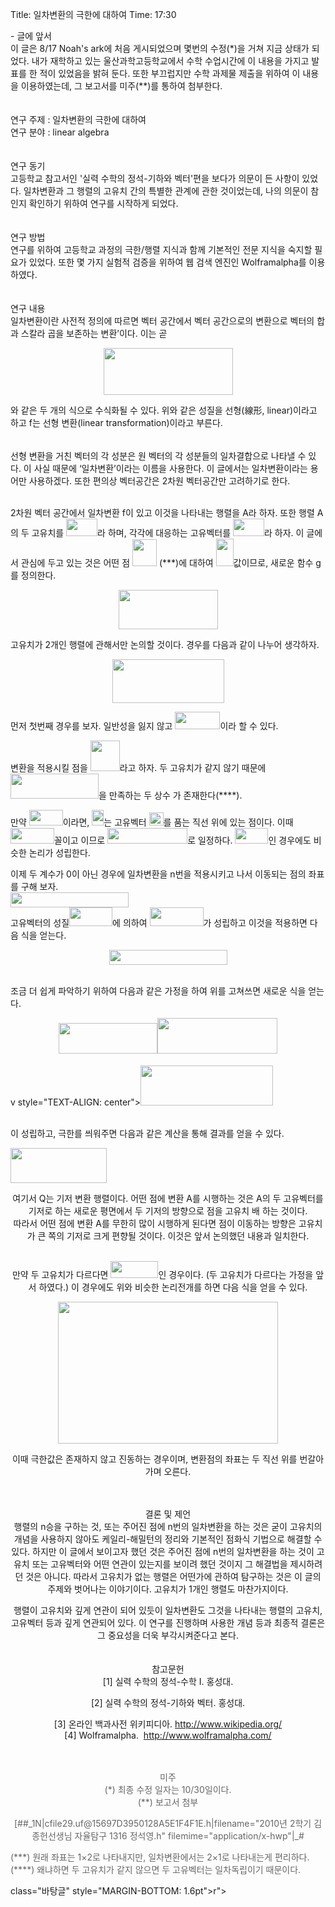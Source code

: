 Title: 일차변환의 극한에 대하여
Time: 17:30

<p class="바탕글" style="MARGIN-BOTTOM: 1.6pt">- 글에 앞서<br />이 글은 8/17 Noah's ark에 처음 게시되었으며 몇번의 수정(*)을 거쳐 지금 상태가 되었다. 내가 재학하고 있는 울산과학고등학교에서 수학 수업시간에 이 내용을 가지고 발표를 한 적이 있었음을 밝혀 둔다. 또한 부끄럽지만 수학 과제물 제출을 위하여 이 내용을 이용하였는데, 그 보고서를 미주(**)를 통하여 첨부한다.<br /><br /><br />연구 주제 : 일차변환의 극한에 대하여<br />연구 분야 : linear algebra<br /><br /><br />연구 동기<br />고등학교 참고서인 '실력 수학의 정석-기하와 벡터'편을 보다가 의문이 든 사항이 있었다. 일차변환과 그 행렬의 고유치 간의 특별한 관계에 관한 것이었는데, 나의 의문이 참인지 확인하기 위하여 연구를 시작하게 되었다.<br /><br /><br />연구 방법<br />연구를 위하여 고등학교 과정의 극한/행렬 지식과 함께 기본적인 전문 지식을 숙지할 필요가 있었다. 또한 몇 가지 실험적 검증을 위하여 웹 검색 엔진인 Wolframalpha를 이용하였다.<br /><br /><br />연구 내용<br />일차변환이란 사전적 정의에 따르면 벡터 공간에서 벡터 공간으로의 변환으로 벡터의 합과 스칼라 곱을 보존하는 변환’이다. 이는 곧</p>
<p class="바탕글" style="MARGIN-BOTTOM: 1.6pt; TEXT-ALIGN: center"><img src="/1249903501.jpg" width="207" height="75" /></p>
<p class="바탕글" style="MARGIN-BOTTOM: 1.6pt; TEXT-ALIGN: left">와 같은 두 개의 식으로 수식화될 수 있다. 위와 같은 성질을 선형(線形, linear)이라고 하고 f는 선형 변환(linear transformation)이라고 부른다.</p><br />
<p class="바탕글" style="MARGIN-BOTTOM: 1.6pt">
</p><p class="바탕글" style="MARGIN-BOTTOM: 1.6pt">선형 변환을 거친 벡터의 각 성분은 원 벡터의 각 성분들의 일차결합으로 나타낼 수 있다. 이 사실 때문에 ‘일차변환’이라는 이름을 사용한다. 이 글에서는 일차변환이라는 용어만 사용하겠다. 또한 편의상 벡터공간은 2차원 벡터공간만 고려하기로 한다.<br /></p>
<p class="바탕글" style="MARGIN-BOTTOM: 1.6pt">
</p><p class="바탕글" style="MARGIN-BOTTOM: 1.6pt"><br />2차원 벡터 공간에서 일차변환 f이 있고 이것을 나타내는 행렬을 A라 하자. 또한 행렬 A의 두 고유치를 <img src="[##_ATTACH_PATH_#/1170114632.jpg" width="50" height="28" />라 하며, 각각에 대응하는 고유벡터를 <img src="[##_ATTACH_PATH_#/1290100463.jpg" width="50" height="28" />라 하자. 이 글에서 관심에 두고 있는 것은 어떤 점 <img src="[##_ATTACH_PATH_#/1325029899.jpg" width="39" height="43" />&nbsp;(***)에 대하여 <img src="[##_ATTACH_PATH_#/1283527192.jpg" width="28" height="44" />값이므로, 새로운 함수 g를 정의한다.</p>
<p class="바탕글" style="MARGIN-BOTTOM: 1.6pt; TEXT-ALIGN: center"><img src="[##_ATTACH_PATH_#/1333558332.jpg" width="159" height="63" /></p>
<p class="바탕글" style="MARGIN-BOTTOM: 1.6pt; TEXT-ALIGN: center"><v:shapetype id="_x0000_t75" stroked="f" filled="f" path="m@4@5l@4@11@9@11@9@5xe" o:preferrelative="t" o:spt="75" coordsize="21600,21600"><v:stroke joinstyle="miter"></v:stroke><v:formulas><v:f eqn="if lineDrawn pixelLineWidth 0"></v:f><v:f eqn="sum @0 1 0"></v:f><v:f eqn="sum 0 0 @1"></v:f><v:f eqn="prod @2 1 2"></v:f><v:f eqn="prod @3 21600 pixelWidth"></v:f><v:f eqn="prod @3 21600 pixelHeight"></v:f><v:f eqn="sum @0 0 1"></v:f><v:f eqn="prod @6 1 2"></v:f><v:f eqn="prod @7 21600 pixelWidth"></v:f><v:f eqn="sum @8 21600 0"></v:f><v:f eqn="prod @7 21600 pixelHeight"></v:f><v:f eqn="sum @10 21600 0"></v:f></v:formulas><v:path o:connecttype="rect" gradientshapeok="t" o:extrusionok="f"></v:path><o:lock aspectratio="t" v:ext="edit"></o:lock></v:shapetype><v:shape id="_x80596880" style="WIDTH: 55.4pt; HEIGHT: 19.5pt; v-text-anchor: top" type="#_x0000_t75"><v:imagedata src="file:///C:\DOCUME~1\ADMINI~1\LOCALS~1\Temp\DRW00000be45de7.gif" o:title="DRW00000be45de7"></v:imagedata><w:wrap type="topAndBottom"></w:wrap></v:shape></p>
<p class="바탕글" style="MARGIN-BOTTOM: 1.6pt">고유치가 2개인 행렬에 관해서만 논의할 것이다. 경우를 다음과 같이 나누어 생각하자.</p><v:shapetype id="_x0000_t75" stroked="f" filled="f" path="m@4@5l@4@11@9@11@9@5xe" o:preferrelative="t" o:spt="75" coordsize="21600,21600"><v:stroke joinstyle="miter"></v:stroke><v:formulas><v:f eqn="if lineDrawn pixelLineWidth 0"></v:f><v:f eqn="sum @0 1 0"></v:f><v:f eqn="sum 0 0 @1"></v:f><v:f eqn="prod @2 1 2"></v:f><v:f eqn="prod @3 21600 pixelWidth"></v:f><v:f eqn="prod @3 21600 pixelHeight"></v:f><v:f eqn="sum @0 0 1"></v:f><v:f eqn="prod @6 1 2"></v:f><v:f eqn="prod @7 21600 pixelWidth"></v:f><v:f eqn="sum @8 21600 0"></v:f><v:f eqn="prod @7 21600 pixelHeight"></v:f><v:f eqn="sum @10 21600 0"></v:f></v:formulas><v:path o:connecttype="rect" gradientshapeok="t" o:extrusionok="f"></v:path><o:lock aspectratio="t" v:ext="edit"></o:lock></v:shapetype><v:shape id="_x80035432" style="WIDTH: 40.4pt; HEIGHT: 11.77pt; v-text-anchor: top" type="#_x0000_t75"><v:imagedata src="file:///C:\DOCUME~1\ADMINI~1\LOCALS~1\Temp\DRW00000be45e21.gif" o:title="DRW00000be45e21"></v:imagedata><w:wrap type="topAndBottom"></w:wrap></v:shape><v:shapetype id="_x0000_t75" stroked="f" filled="f" path="m@4@5l@4@11@9@11@9@5xe" o:preferrelative="t" o:spt="75" coordsize="21600,21600"><v:stroke joinstyle="miter"></v:stroke><v:formulas><v:f eqn="if lineDrawn pixelLineWidth 0"></v:f><v:f eqn="sum @0 1 0"></v:f><v:f eqn="sum 0 0 @1"></v:f><v:f eqn="prod @2 1 2"></v:f><v:f eqn="prod @3 21600 pixelWidth"></v:f><v:f eqn="prod @3 21600 pixelHeight"></v:f><v:f eqn="sum @0 0 1"></v:f><v:f eqn="prod @6 1 2"></v:f><v:f eqn="prod @7 21600 pixelWidth"></v:f><v:f eqn="sum @8 21600 0"></v:f><v:f eqn="prod @7 21600 pixelHeight"></v:f><v:f eqn="sum @10 21600 0"></v:f></v:formulas><v:path o:connecttype="rect" gradientshapeok="t" o:extrusionok="f"></v:path><o:lock aspectratio="t" v:ext="edit"></o:lock></v:shapetype><v:shape id="_x80764464" style="WIDTH: 39.6pt; HEIGHT: 11.77pt; v-text-anchor: top" type="#_x0000_t75"><v:imagedata src="file:///C:\DOCUME~1\ADMINI~1\LOCALS~1\Temp\DRW00000be45e23.gif" o:title="DRW00000be45e23"></v:imagedata><w:wrap type="topAndBottom"></w:wrap></v:shape>
<p class="바탕글" style="MARGIN-BOTTOM: 1.6pt" align="center"><img src="[##_ATTACH_PATH_#/1303356253.jpg" width="179" height="70" /></p>
<div style="TEXT-ALIGN: left">
<p class="바탕글" style="MARGIN-BOTTOM: 1.6pt; TEXT-ALIGN: left" align="center">먼저 첫번째 경우를 보자. 일반성을 잃지 않고 <img src="[##_ATTACH_PATH_#/1372398602.jpg" width="72" height="28" />이라 할 수 있다.</p>
<p class="바탕글" style="MARGIN-BOTTOM: 1.6pt"><v:shapetype id="_x0000_t75" stroked="f" filled="f" path="m@4@5l@4@11@9@11@9@5xe" o:preferrelative="t" o:spt="75" coordsize="21600,21600"><v:stroke joinstyle="miter"></v:stroke><v:formulas><v:f eqn="if lineDrawn pixelLineWidth 0"></v:f><v:f eqn="sum @0 1 0"></v:f><v:f eqn="sum 0 0 @1"></v:f><v:f eqn="prod @2 1 2"></v:f><v:f eqn="prod @3 21600 pixelWidth"></v:f><v:f eqn="prod @3 21600 pixelHeight"></v:f><v:f eqn="sum @0 0 1"></v:f><v:f eqn="prod @6 1 2"></v:f><v:f eqn="prod @7 21600 pixelWidth"></v:f><v:f eqn="sum @8 21600 0"></v:f><v:f eqn="prod @7 21600 pixelHeight"></v:f><v:f eqn="sum @10 21600 0"></v:f></v:formulas><v:path o:connecttype="rect" gradientshapeok="t" o:extrusionok="f"></v:path><o:lock aspectratio="t" v:ext="edit"></o:lock></v:shapetype><v:shape id="_x80773800" style="WIDTH: 26pt; HEIGHT: 25.04pt; v-text-anchor: top" type="#_x0000_t75"><v:imagedata src="file:///C:\DOCUME~1\ADMINI~1\LOCALS~1\Temp\DRW00000be45e25.gif" o:title="DRW00000be45e25"></v:imagedata><w:wrap type="topAndBottom"></w:wrap></v:shape>변환을 적용시킬 점을 <img src="[##_ATTACH_PATH_#/1118701702.jpg" width="47" height="49" />라고 하자. 두 고유치가 같지 않기 때문에<img src="[##_ATTACH_PATH_#/1287863756.jpg" width="141" height="40" />을 만족하는 두 상수 가 존재한다(****).</p></div>
<p class="바탕글" style="MARGIN-BOTTOM: 1.6pt"><v:shapetype id="_x0000_t75" stroked="f" filled="f" path="m@4@5l@4@11@9@11@9@5xe" o:preferrelative="t" o:spt="75" coordsize="21600,21600"><v:stroke joinstyle="miter"></v:stroke><v:formulas><v:f eqn="if lineDrawn pixelLineWidth 0"></v:f><v:f eqn="sum @0 1 0"></v:f><v:f eqn="sum 0 0 @1"></v:f><v:f eqn="prod @2 1 2"></v:f><v:f eqn="prod @3 21600 pixelWidth"></v:f><v:f eqn="prod @3 21600 pixelHeight"></v:f><v:f eqn="sum @0 0 1"></v:f><v:f eqn="prod @6 1 2"></v:f><v:f eqn="prod @7 21600 pixelWidth"></v:f><v:f eqn="sum @8 21600 0"></v:f><v:f eqn="prod @7 21600 pixelHeight"></v:f><v:f eqn="sum @10 21600 0"></v:f></v:formulas><v:path o:connecttype="rect" gradientshapeok="t" o:extrusionok="f"></v:path><o:lock aspectratio="t" v:ext="edit"></o:lock></v:shapetype><v:shape id="_x80739176" style="WIDTH: 27.6pt; HEIGHT: 11.77pt; v-text-anchor: top" type="#_x0000_t75"><v:imagedata src="file:///C:\DOCUME~1\ADMINI~1\LOCALS~1\Temp\DRW00000be45e2b.gif" o:title="DRW00000be45e2b"></v:imagedata><w:wrap type="topAndBottom"></w:wrap></v:shape><v:shapetype id="_x0000_t75" stroked="f" filled="f" path="m@4@5l@4@11@9@11@9@5xe" o:preferrelative="t" o:spt="75" coordsize="21600,21600"><v:stroke joinstyle="miter"></v:stroke><v:formulas><v:f eqn="if lineDrawn pixelLineWidth 0"></v:f><v:f eqn="sum @0 1 0"></v:f><v:f eqn="sum 0 0 @1"></v:f><v:f eqn="prod @2 1 2"></v:f><v:f eqn="prod @3 21600 pixelWidth"></v:f><v:f eqn="prod @3 21600 pixelHeight"></v:f><v:f eqn="sum @0 0 1"></v:f><v:f eqn="prod @6 1 2"></v:f><v:f eqn="prod @7 21600 pixelWidth"></v:f><v:f eqn="sum @8 21600 0"></v:f><v:f eqn="prod @7 21600 pixelHeight"></v:f><v:f eqn="sum @10 21600 0"></v:f></v:formulas><v:path o:connecttype="rect" gradientshapeok="t" o:extrusionok="f"></v:path><o:lock aspectratio="t" v:ext="edit"></o:lock></v:shapetype><v:shape id="_x80416216" style="WIDTH: 8.25pt; HEIGHT: 9.75pt; v-text-anchor: top" type="#_x0000_t75"><v:imagedata src="file:///C:\DOCUME~1\ADMINI~1\LOCALS~1\Temp\DRW00000be45e2d.gif" o:title="DRW00000be45e2d"></v:imagedata><w:wrap type="topAndBottom"></w:wrap></v:shape><v:shapetype id="_x0000_t75" stroked="f" filled="f" path="m@4@5l@4@11@9@11@9@5xe" o:preferrelative="t" o:spt="75" coordsize="21600,21600"><v:stroke joinstyle="miter"></v:stroke><v:formulas><v:f eqn="if lineDrawn pixelLineWidth 0"></v:f><v:f eqn="sum @0 1 0"></v:f><v:f eqn="sum 0 0 @1"></v:f><v:f eqn="prod @2 1 2"></v:f><v:f eqn="prod @3 21600 pixelWidth"></v:f><v:f eqn="prod @3 21600 pixelHeight"></v:f><v:f eqn="sum @0 0 1"></v:f><v:f eqn="prod @6 1 2"></v:f><v:f eqn="prod @7 21600 pixelWidth"></v:f><v:f eqn="sum @8 21600 0"></v:f><v:f eqn="prod @7 21600 pixelHeight"></v:f><v:f eqn="sum @10 21600 0"></v:f></v:formulas><v:path o:connecttype="rect" gradientshapeok="t" o:extrusionok="f"></v:path><o:lock aspectratio="t" v:ext="edit"></o:lock></v:shapetype><v:shape id="_x80354592" style="WIDTH: 9.75pt; HEIGHT: 11.77pt; v-text-anchor: top" type="#_x0000_t75"><v:imagedata src="file:///C:\DOCUME~1\ADMINI~1\LOCALS~1\Temp\DRW00000be45e2f.gif" o:title="DRW00000be45e2f"></v:imagedata><w:wrap type="topAndBottom"></w:wrap></v:shape><v:shapetype id="_x0000_t75" stroked="f" filled="f" path="m@4@5l@4@11@9@11@9@5xe" o:preferrelative="t" o:spt="75" coordsize="21600,21600"><v:stroke joinstyle="miter"></v:stroke><v:formulas><v:f eqn="if lineDrawn pixelLineWidth 0"></v:f><v:f eqn="sum @0 1 0"></v:f><v:f eqn="sum 0 0 @1"></v:f><v:f eqn="prod @2 1 2"></v:f><v:f eqn="prod @3 21600 pixelWidth"></v:f><v:f eqn="prod @3 21600 pixelHeight"></v:f><v:f eqn="sum @0 0 1"></v:f><v:f eqn="prod @6 1 2"></v:f><v:f eqn="prod @7 21600 pixelWidth"></v:f><v:f eqn="sum @8 21600 0"></v:f><v:f eqn="prod @7 21600 pixelHeight"></v:f><v:f eqn="sum @10 21600 0"></v:f></v:formulas><v:path o:connecttype="rect" gradientshapeok="t" o:extrusionok="f"></v:path><o:lock aspectratio="t" v:ext="edit"></o:lock></v:shapetype><v:shape id="_x81147552" style="WIDTH: 35.7pt; HEIGHT: 11.77pt; v-text-anchor: top" type="#_x0000_t75"><v:imagedata src="file:///C:\DOCUME~1\ADMINI~1\LOCALS~1\Temp\DRW00000be45e31.gif" o:title="DRW00000be45e31"></v:imagedata><w:wrap type="topAndBottom"></w:wrap></v:shape><v:shapetype id="_x0000_t75" stroked="f" filled="f" path="m@4@5l@4@11@9@11@9@5xe" o:preferrelative="t" o:spt="75" coordsize="21600,21600"><v:stroke joinstyle="miter"></v:stroke><v:formulas><v:f eqn="if lineDrawn pixelLineWidth 0"></v:f><v:f eqn="sum @0 1 0"></v:f><v:f eqn="sum 0 0 @1"></v:f><v:f eqn="prod @2 1 2"></v:f><v:f eqn="prod @3 21600 pixelWidth"></v:f><v:f eqn="prod @3 21600 pixelHeight"></v:f><v:f eqn="sum @0 0 1"></v:f><v:f eqn="prod @6 1 2"></v:f><v:f eqn="prod @7 21600 pixelWidth"></v:f><v:f eqn="sum @8 21600 0"></v:f><v:f eqn="prod @7 21600 pixelHeight"></v:f><v:f eqn="sum @10 21600 0"></v:f></v:formulas><v:path o:connecttype="rect" gradientshapeok="t" o:extrusionok="f"></v:path><o:lock aspectratio="t" v:ext="edit"></o:lock></v:shapetype><vhape id="_x80645176" style="WIDTH: 53.7pt; HEIGHT: 13.65pt; v-text-anchor: top" type="#_x0000_t75"><v:imagedata src="file:///C:\DOCUME~1\ADMINI~1\LOCALS~1\Temp\DRW00000be45e33.gif" o:title="DRW00000be45e33"></v:imagedata><w:wrap type="topAndBottom"></w:wrap></v:shape><v:shapetype id="_x0000_t75" stroked="f" filled="f" path="m@4@5l@4@11@9@11@9@5xe" o:preferrelative="t" o:spt="75" coordsize="21600,21600"><v:stroke joinstyle="miter"></v:stroke><v:formulas><v:f eqn="if lineDrawn pixelLineWidth 0"></v:f><v:f eqn="sum @0 1 0"></v:f><v:f eqn="sum 0 0 @1"></v:f><v:f eqn="prod @2 1 2"></v:f><v:f eqn="prod @3 21600 pixelWidth"></v:f><v:f eqn="prod @3 21600 pixelHeight"></v:f><v:f eqn="sum @0 0 1"></v:f><v:f eqn="prod @6 1 2"></v:f><v:f eqn="prod @7 21600 pixelWidth"></v:f><v:f eqn="sum @8 21600 0"></v:f><v:f eqn="prod @7 21600 pixelHeight"></v:f><v:f eqn="sum @10 21600 0"></v:f></v:formulas><v:path o:connecttype="rect" gradientshapeok="t" o:extrusionok="f"></v:path><o:lock aspectratio="t" v:ext="edit"></o:lock></v:shapetype><v:shape id="_x80825040" style="WIDTH: 73.3pt; HEIGHT: 13.65pt; v-text-anchor: top" type="#_x0000_t75"><v:imagedata src="file:///C:\DOCUME~1\ADMINI~1\LOCALS~1\Temp\DRW00000be45e35.gif" o:title="DRW00000be45e35"></v:imagedata><w:wrap type="topAndBottom"></w:wrap></v:shape><v:shapetype id="_x0000_t75" stroked="f" filled="f" path="m@4@5l@4@11@9@11@9@5xe" o:preferrelative="t" o:spt="75" coordsize="21600,21600"><v:stroke joinstyle="miter"></v:stroke><v:formulas><v:f eqn="if lineDrawn pixelLineWidth 0"></v:f><v:f eqn="sum @0 1 0"></v:f><v:f eqn="sum 0 0 @1"></v:f><v:f eqn="prod @2 1 2"></v:f><v:f eqn="prod @3 21600 pixelWidth"></v:f><v:f eqn="prod @3 21600 pixelHeight"></v:f><v:f eqn="sum @0 0 1"></v:f><v:f eqn="prod @6 1 2"></v:f><v:f eqn="prod @7 21600 pixelWidth"></v:f><v:f eqn="sum @8 21600 0"></v:f><v:f eqn="prod @7 21600 pixelHeight"></v:f><v:f eqn="sum @10 21600 0"></v:f></v:formulas><v:path o:connecttype="rect" gradientshapeok="t" o:extrusionok="f"></v:path><o:lock aspectratio="t" v:ext="edit"></o:lock></v:shapetype><v:shape id="_x81214752" style="WIDTH: 27.6pt; HEIGHT: 11.77pt; v-text-anchor: top" type="#_x0000_t75"><v:imagedata src="file:///C:\DOCUME~1\ADMINI~1\LOCALS~1\Temp\DRW00000be45e37.gif" o:title="DRW00000be45e37"></v:imagedata><w:wrap type="topAndBottom"></w:wrap></v:shape>만약 <img src="[##_ATTACH_PATH_#/1336278592.jpg" width="54" height="25" />이라면, <img src="[##_ATTACH_PATH_#/1033820816.jpg" width="19" height="25" />는 고유벡터 <img src="[##_ATTACH_PATH_#/1347422277.jpg" width="23" height="21" />를 품는 직선 위에 있는 점이다. 이때<br /><img src="[##_ATTACH_PATH_#/1321114991.jpg" width="70" height="25" />꼴이고 이므로 <img src="[##_ATTACH_PATH_#/1288242525.jpg" width="128" height="25" />로 일정하다. <img src="[##_ATTACH_PATH_#/1233700523.jpg" width="53" height="25" />인 경우에도 비슷한 논리가 성립한다.</p>
<p class="바탕글" style="MARGIN-BOTTOM: 1.6pt">이제 두 계수가 0이 아닌 경우에 일차변환을 n번을 적용시키고 나서 이동되는 점의 좌표를 구해 보자.<br /><img src="[##_ATTACH_PATH_#/1379019562.jpg" width="189" height="24" /><br />고유벡터의 성질<img src="[##_ATTACH_PATH_#/1270379013.jpg" width="69" height="30" />에 의하여 <img src="[##_ATTACH_PATH_#/1176683253.jpg" width="86" height="30" />가 성립하고 이것을 적용하면 다음 식을 얻는다.</p>
<p class="바탕글" style="MARGIN-BOTTOM: 1.6pt; TEXT-ALIGN: center"><img src="[##_ATTACH_PATH_#/1244164396.jpg" width="189" height="24" /><br /></p>
<p class="바탕글" style="MARGIN-BOTTOM: 1.6pt; TEXT-ALIGN: left"><br />조금 더 쉽게 파악하기 위하여 다음과 같은 가정을 하여 위를 고쳐쓰면 새로운 식을 얻는다.</p>
<p class="바탕글" style="MARGIN-BOTTOM: 1.6pt; TEXT-ALIGN: center"><img src="[##_ATTACH_PATH_#/1148282059.jpg" width="158" height="49" /><img src="[##_ATTACH_PATH_#/1069733406.jpg" width="192" height="57" /></p><br />
v style="TEXT-ALIGN: center"><img src="[##_ATTACH_PATH_#/1407959757.jpg" width="212" height="64" /></div>
<p class="바탕글" style="MARGIN-BOTTOM: 1.6pt; TEXT-ALIGN: left"><br />이 성립하고, 극한를 씌워주면 다음과 같은 계산을 통해 결과를 얻을 수 있다.</p>
<rc="[##_ATTACH_PATH_#/1370898728.jpg" width="344" height="191" /><v:shape id="_x79899392" style="WIDTH: 330.45pt; HEIGHT: 59.42pt; v-text-anchor: top" type="#_x0000_t75"><w:wrap type="topAndBottom"></w:wrap></v:shape></w:wrap></v:shape></p>
<ass="바탕글" style="MARGIN-BOTTOM: 1.6pt; TEXT-ALIGN: center"><img src="[##_ATTACH_PATH_#/1364365130.jpg" width="154" height="56" /></p>
<p class="바탕글" style="MARGIN-BOTTOM: 1.6pt"><v:shapetype id="_x0000_t75" stroked="f" filled="f" path="m@4@5l@4@11@9@11@9@5xe" o:preferrelative="t" o:spt="75" coordsize="21600,21600"><v:stroke joinstyle="miter"></v:stroke><v:formuls><v:f eqn="if lineDrawn pixelLineWidth 0"></v:f><v:f eqn="sum @0 1 0"></v:f><v:f eqn="sum 0 0 @1"></v:f><v:f eqn="prod @2 1 2"></v:f><v:f eqn="prod @3 21600 pixelWidth"></v:f><v:f eqn="prod @3 21600 pixelHeight"></v:f><v:f eqn="sum @0 0 1"></v:f><v:f eqn="prod @6 1 2"></v:f><v:f eqn="prod @7 21600 pixelWidth"></v:f><v:f eqn="sum @8 21600 0"></v:f><v:f eqn="prod @7 21600 pixelHeight"></v:f><v:f eqn="sum @10 21600 0"></v:f></v:formulas><v:path o:connecttype="rect" gradientshapeok="t" o:extrusionok="f"></v:path><o:lock aspectratio="t" v:ext="edit"></o:lock></v:shapetype><v:shape id="_x81367776" style="WIDTH: 8.25pt; HEIGHT: 9.75pt; v-text-anchor: top" type="#_x0000_t75"><v:imagedata src="file:///C:\DOCUME~1\ADMINI~1\LOCALS~1\Temp\DRW00000be45e69.gif" o:title="DRW00000be45e69"></v:imagedata><w:wrap type="topAndBottom"></w:wrap></v:shape><v:shapetype id="_x0000_t75" stroked="f" filled="f" path="m@4@5l@4@11@9@11@9@5xe" o:preferrelative="t" o:spt="75" coordsize="21600,21600"><v:stroke joinstyle="miter"></v:stroke><v:formulas><v:f eqn="if lineDrawn pixelLineWidth 0"></v:f><v:f eqn="sum @0 1 0"></v:f><v:f eqn="sum 0 0 @1"></v:f><v:f eqn="prod @2 1 2"></v:f><v:f eqn="prod @3 21600 pixelWidth"></v:f><v:f eqn="prod @3 21600 pixelHeight"></v:f><v:f eqn="sum @0 0 1"></v:f><v:f eqn="prod @6 1 2"></v:f><v:f eqn="prod @7 21600 pixelWidth"></v:f><v:f eqn="sum @8 21600 0"></v:f><v:f eqn="prod @7 21600 pixelHeight"></v:f><v:f eqn="sum @10 21600 0"></v:f></v:formulas><v:path o:connecttype="rect" gradientshapeok="t" o:extrusionok=f" o:title="DRW00000be45e6d"></v:imagedata><w:wrap type="topAndBottom"></w:wrap></v:shape><v:shapetype id="_x0000_t75" stroked="f" filled="f" path="m@4@5l@4@11@9@11@9@5xe" o:preferrelative="t" o:spt="75" coordsize="21600,21600"><v:stroke joinstyle="miter"></v:stroke><v:formulas><v:f eqn="if lineDrawn pixelLineWidth 0"></v:f><v:f eqn="sum @0 1 0"></v:f><v:f eqn="sum 0 0 @1"></v:f><v:f eqn="prod @2 1 2"></v:f><v:f eqn="prod @3 21600 pixelWidth"></v:f><v:f eqn="prod @3 21600 pixelHeight"></v:f><v:f eqn="sum @0 0 1"></v:f><v:f eqn="prod @6 1 2"></v:f><v:f eqn="prod @7 21600 pixelWidth"></v:f><v:f eqn="sum @8 21600 0"></v:f><v:f eqn="prod @7 21600 pixelHeight"></v:f><v:f eqn="sum @10 21600 0"></v:f></v:formulas><v:path o:connecttype="rect" gradientshapeok="t" o:extrusionok="f"></v:path><o:lock aspectratio="t" v:ext="edit"></o:lock></v:shapetype><v:shape id="_x81020248" style="WIDTH: 24.45pt; HEIGHT: 11.9pt; v-text-anchor: top" type="#_x0000_t75"><v:imagedata src="file:///C:\DOCUME~1\ADMINI~1\LOCALS~1\Temp\DRW00000be45e6f.gif" o:title="DRW00000be45e6f"></v:imagedata><w:wrap type="topAndBottom"></w:wrap></v:shape><v:shapetype id="_x0000_t75" stroked="f" filled="f" path="m@4@5l@4@11@9@11@9@5xe" o:preferrelative="t" o:spt="75" coordsize="21600,21600"><v:stroke joinstyle="miter"></v:stroke><v:formulas><v:f eqn="if lineDrawn pixelLineWidth 0"></v:f><v:f eqn="sum @0 1 0"></v:f><v:f eqn="sum 0 0 @1"></v:f><v:f eqn="prod @2 1 2"></v:f><v:f eqn="prod @3 21600 pixelWidth"></v:f><v:f eqn="prod @3 21600 pixelHeight"></v:f><v:f eqn="sum @0 0 1"></v:f><v:f eqn="prod @6 1 2"></v:f><v:f eqn="prod @7 21600 pixelWidth"></v:f><v:f eqn="sum @8 21600 0"></v:f><v:f eqn="prod @7 21600 pixelHeight"></v:f><v:f eqn="sum @10 21600 0"></v:f></v:formulas><v:path o:connecttype="rect" gradientshapeok="t" o:extrusionok="f"></v:path><o:lock aspectratio="t" v:ext="edit"></o:lock></v:shapetype><v:shape id="_x81839568" style="WIDTH: 24.45pt; HEIGHT: 11.9pt; v-text-anchor: top" type="#_x0000_t75"><v:imagedata src="file:///C:\DOCUME~1\ADMINI~1\LOCALS~1\Temp\DRW00000be45e71.gif" o:title="DRW00000be45e71"></v:imagedata><w:wrap type="topAndBottom"></w:wrap></v:shape>여기서 Q는 기저 변환 행렬이다. 어떤 점에 변환 A를 시행하는 것은 A의 두 고유벡터를 기저로 하는 새로운 평면에서 두 기저의 방향으로 점을 고유치 배 하는 것이다.<br />따라서 어떤 점에 변환 A를 무한히 많이 시행하게 된다면 점이 이동하는 방향은 고유치가 큰 쪽의 기저로 크게 편향될 것이다. 이것은 앞서 논의했던 내용과 일치한다.</p>
<p class="바탕글" style="MARGIN-BOTTOM: 1.6pt">
</p><p class="바탕글" style="MARGIN-BOTTOM: 1.6pt"><v:shapetype id="_x0000_t75" stroked="f" filled="f" path="m@4@5l@4@11@9@11@9@5xe" o:preferrelative="t" o:spt="75" coordsize="21600,21600"><v:stroke joinstyle="miter"></v:stroke><v:formulas><v:f eqn="if lineDrawn pixelLineWidth 0"></v:f><v:f eqn="sum @0 1 0"></v:f><v:f eqn="sum 0 0 @1"></v:f><v:f eqn="prod @2 1 2"></v:f><v:f eqn="prod @3 21600 pixelWidth"></v:f><v:f eqn="prod @3 21600 pixelHeight"></v:f><v:f eqn="sum @0 0 1"></v:f><v:f eqn="prod @6 1 2"></v:f><v:f eqn="prod @7 21600 pixelWidth"></v:f><v:f eqn="sum @8 21600 0"></v:f><v:f eqn="prod @7 21600 pixelHeight"></v:f><v:f eqn="sum @10 21600 0"></v:f></v:formulas><v:path o:connecttype="rect" gradientshapeok="t" o:extrusionok="f"></v:path><o:lock aspectratio="t" v:ext="edit"></o:lock></v:shapetype><v:shape id="_x81098664" style="WIDTH: 38.85pt; HEIGHT: 11.77pt; v-text-anchor: top" type="#_x0000_t75"><v:imagedata src="file:///C:\DOCUME~1\ADMINI~1\LOCALS~1\Temp\DRW00000be45e59.gif" o:title="DRW00000be45e59"></v:imagedata><w:wrap type="topAndBottom"></w:wrap></v:shape><v:shapetype id="_x0000_t75" stroked="f" filled="f" path="m@4@5l@4@11@9@11@9@5xe" o:preferrelative="t" o:spt="75" coordsize="21600,21600"><v:stroke joinstyle="miter"></v:stroke><v:formulas><v:f eqn="if lineDrawn pixelLineWidth 0"></v:f><v:f eqn="sum @0 1 0"></v:f><v:f eqn="sum 0 0 @1"></v:f><v:f eqn="prod @2 1 2"></v:f><v:f eqn="prod @3 21600 pixelWidth"></v:f><v:f eqn="prod @3 21600 pixelHeight"></v:f><v:f eqn="sum @0 0 1"></v:f><v:f eqn="prod @6 1 2"></v:f><v:f eqn="prod @7 21600 pixelWidth"></v:f><v:f eqn="sum @8 21600 0"></v:f><v:f eqn="prod @7 21600 pixelHeight"></v:f><v:f eqn="sum @10 21600 0"></v:f></v:formulas><v:path o:connecttype="rect" gradientshapeok="t" o:extrusionok="f"></v:path><o:lock aspectratio="t" v:ext="edit"></o:lock></v:shapetype><v:shape id="_x81104264" style="WIDTH: 40.4pt; HEIGHT: 11.77pt; v-text-anchor: top" type="#_x0000_t75"><v:imagedata src="file:///C:\DOCUME~1\ADMINI~1\LOCALS~1\Temp\DRW00000be45e5b.gif" o:title="DRW00000be45e5b"></v:imagedata><w:wrap type="topAndBottom"></w:wrap></v:shape><br />만약 두 고유치가 다르다면 <img src="[##_ATTACH_PATH_#/1385853103.jpg" width="76" height="27" />인 경우이다. (두 고유치가 다르다는 가정을 앞서 하였다.) 이 경우에도 위와 비슷한 논리전개를 하면 다음 식을 얻을 수 있다.</p>
<p class="바탕글" style="MARGIN-BOTTOM: 1.6pt; TEXT-ALIGN: center"><img src="[##_ATTACH_PATH_#/1253081880.jpg" width="352" height="227" /></p>
<p class="바탕글" style="MARGIN-BOTTOM: 1.6pt"><v:shapetype id="_x0000_t75" stroked="f" filled="f" path="m@4@5l@4@11@9@11@9@5xe" o:preferrelative="t" o:spt="75" coordsize="21600,21600"><v:stroke joinstyle="miter"></v:stroke><v:formulas><v:f eqn="if lineDrawn pixelLineWidth 0"></v:f><v:f eqn="sum @0 1 0"></v:f><v:f eqn="sum 0 0 @1"></v:f><v:f eqn="prod @2 1 2"></v:f><v:f eqn="prod @3 21600 pixelWidth"></v:f><v:f eqn="prod @3 21600 pixelHeight"></v:f><v:f eqn="sum @0 0 1"></v:f><v:f eqn="prod @6 1 2"></v:f><v:f eqn="prod @7 21600 pixelWidth"></v:f><v:f eqn="sum @8 21600 0"></v:f><v:f eqn="prod @7 21600 pixelHeight"></v:f><v:f eqn="sum @10 21600 0"></v:f></v:formulas><v:path o:connecttype="rect" gradientshapeok="t" o:extrusionok="f"></v:path><o:lock aspectratio="t" v:ext="edit"></o:lock></v:shapetype><v:shape id="_x81085192" style="WIDTH: 55.4pt; HEIGHT: 19.5pt; v-text-anchor: top" type="#_x0000_t75"><v:imagedata src="file:///C:\DOCUME~1\ADMINI~1\LOCALS~1\Temp\DRW00000be45e5f.gif" o:title="DRW00000be45e5f"></v:imagedata><w:wrap type="topAndBottom"></w:wrap></v:shape><v:shapetype id="_x0000_t75" stroked="f" filled="f" path="m@4@5l@4@11@9@11@9@5xe" o:preferrelative="t" o:spt="75" coordsize="21600,21600"><v:stroke joinstyle="miter"></v:stroke><v:formulas><v:f eqn="if lineDrawn pixelLineWidth 0"></v:f><v:f eqn="sum @0 1 0"></v:f><v:f eqn="sum 0 0 @1"></v:f><v:f eqn="prod @2 1 2"></v:f><v:f eqn="prod @3 21600 pixelWidth"></v:f><v:f eqn="prod @3 21600 pixelHeight"></v:f><v:f eqn="sum @0 0 1"></v:f><v:f eqn="prod @6 1 2"></v:f><v:f eqn="prod @7 21600 pixelWidth"></v:f><v:f eqn="sum @8 21600 0"></v:f><v:f eqn="prod @7 21600 pixelHeight"></v:f><v:f eqn="sum @10 21600 0"></v:f></v:formulas><v:path o:connecttype="rect" gradientshapeok="t" o:extrusionok="f"></v:path><o:lock aspectratio="t" v:ext="edit"></o:lock></v:shapetype><v:shape id="_x81506728" style="WIDTH: 22.5pt; HEIGHT: 11.63pt; v-text-anchor: top" type="#_x0000_t75"><v:imagedata src="file:///C:\DOCUME~1\ADMINI~1\LOCALS~1\Temp\DRW00000be45e61.gif" o:title="DRW00000be45e61"></v:imagedata><w:wrap type="topAndBottom"></w:wrap></v:shape>이때 극한값은 존재하지 않고 진동하는 경우이며, 변환점의 좌표는 두 직선 위를 번갈아 가며 오른다.</p>
<p class="바탕글" style="MARGIN-BOTTOM: 1.6pt">
</p><p class="바탕글" style="MARGIN-BOTTOM: 1.6pt"><br /><br />결론 및 제언<br />행렬의 n승을 구하는 것, 또는 주어진 점에 n번의 일차변환을 하는 것은 굳이 고유치의 개념을 사용하지 않아도 케일리-해밀턴의 정리와 기본적인 점화식 기법으로 해결할 수 있다. 하지만 이 글에서 보이고자 했던 것은 주어진 점에 n번의 일차변환을 하는 것이 고유치 또는 고유벡터와 어떤 연관이 있는지를 보이려 했던 것이지 그 해결법을 제시하려던 것은 아니다. 따라서 고유치가 없는 행렬은 어떤가에 관하여 탐구하는 것은 이 글의 주제와 벗어나는 이야기이다. 고유치가 1개인 행렬도 마찬가지이다.</p>
<p class="바탕글" style="MARGIN-BOTTOM: 1.6pt">행렬이 고유치와 깊게 연관이 되어 있듯이 일차변환도 그것을 나타내는 행렬의 고유치, 고유벡터 등과 깊게 연관되어 있다. 이 연구를 진행하며 사용한 개념 등과 최종적 결론은 그 중요성을 더욱 부각시켜준다고 본다.<br /><br /><br />참고문헌<br />[1] 실력 수학의 정석-수학 Ⅰ. 홍성대.</p>
<p class="바탕글" style="MARGIN-BOTTOM: 1.6pt">[2] 실력 수학의 정석-기하와 벡터. 홍성대.</p>
<p class="바탕글" style="MARGIN-BOTTOM: 1.6pt">[3] 온라인 백과사전 위키피디아. <a href="http://www.wikipedia.org/">http://www.wikipedia.org/</a><br />[4] Wolframalpha.&nbsp; <a href="http://www.wolframalpha.com/">http://www.wolframalpha.com/</a> <!--StartFragment--></p><span style="COLOR: #0000ff"><font color="#666666">
<p class="각주"><br /><br />미주<br />(*) 최종 수정 일자는 10/30일이다.<br />(**) 보고서 첨부</p><p style="text-align: center;">[##_1N|cfile29.uf@15697D3950128A5E1F4F1E.h|filename="2010년 2학기 김종헌선생님 자율탐구 1316 정석영.h" filemime="application/x-hwp"|_#</p>(***) 원래 좌표는 1×2로 나타내지만, 일차변환에서는 2×1로 나타내는게 편리하다.<br />(****) 왜냐하면 두 고유치가 같지 않으면 두 고유벡터는 일차독립이기 때문이다.</font></span>
<p></p> class="바탕글" style="MARGIN-BOTTOM: 1.6pt"><v:shapetype id="_x0000_t75" stroked="f" filled="f" path="m@4@5l@4@11@9@11@9@5xe" o:preferrelative="t" o:spt="75" coordsize="21600,21600"><v:stroke joinstyle="miter"></v:stroke><v:formulas><v:f eqn="if lineDrawn pixelLineWidth 0"></v:f><v:f eqn="sum @0 1 0"></v:f><v:f eqn="sum 0 0 @1"></v:f><v:f eqn="prod @2 1 2"></v:f><v:f eqn="prod @3 21600 pixelWidth"></v:f><v:f eqn="prod @3 21600 pixelHeight"></v:f><v:f eqn="sum @0 0 1"></v:f><v:f eqn="prod @6 1 2"></v:f><v:f eqn="prod @7 21600 pixelWidth"></v:f><v:f eqn="sum @8 21600 0"></v:f><v:f eqn="prod @7 21600 pixelHeight"></v:f><v:f eqn="sum @10 21600 0"></v:f></v:formulas><v:path o:connecttype="rect" gradientshapeok="t" o:extrusionok="f"></v:path><o:lock aspectratio="t" v:ext="edit"></o:lock></v:shapetype><v:shape id="_x80879584" style="WIDTH: 56.15pt; HEIGHT: 19.5pt; v-text-anchor: top" type="#_x0000_t75"><v:imagedata src="file:///C:\DOCUME~1\ADMINI~1\LOCALS~1\Temp\DRW00000be45e4b.gif" o:title="DRW00000be45e4b"></v:imagedata><w:wrap type="topAndBottom"></w:wrap></v:shape><v:shapetype id="_x0000_t75" stroked="f" filled="f" path="m@4@5l@4@11@9@11@9@5xe" o:preferrelative="t" o:spt="75" coordsize="21600,21600"><v:stroke joinstyle="miter"></v:stroke><v:formulas><v:f eqn="if lineDrawn pixelLineWidth 0"></v:f><v:f eqn="sum @0 1 0"></v:f><v:f eqn="sum 0 0 @1"></v:f><v:f eqn="prod @2 1 2"></v:f><v:f eqn="prod @3 21600 pixelWidth"></v:f><v:f eqn="prod @3 21600 pixelHeight"></v:f><v:f eqn="sum @0 0 1"></v:f><v:f eqn="prod @6 1 2"></v:f><v:f eqn="prod @7 21600 pixelWidth"></v:f><v:f eqn="sum @8 21600 0"></v:f><v:f eqn="prod @7 21600 pixelHeight"></v:f><v:f eqn="sum @10 21600 0"></v:f></v:formulas><v:path o:connecttype="rect" gradientshapeok="t" o:extrusionok="f"></v:path><o:lock aspectratio="t" v:ext="edit"></o:lock></v:shapetype><v:shape id="_x81377592" style="WIDTH: 8.25pt; HEIGHT: 9.75pt; v-text-anchor: top" type="#_x0000_t75"><v:imagedata src="file:///C:\DOCUME~1\ADMINI~1\LOCALS~1\Temp\DRW00000be45e4d.gif" o:title="DRW00000be45e4d"></v:imagedata><w:wrap type="topAndBottom"></w:wrap></v:shape><v:shapetype id="_x0000_t75" stroked="f" filled="f" path="m@4@5l@4@11@9@11@9@5xe" o:preferrelative="t" o:spt="75" coordsize="21600,21600"><v:stroke joinstyle="miter"></v:stroke><v:formulas><v:f eqn="if lineDrawn pixelLineWidth 0"></v:f><v:f eqn="sum @0 1 0"></v:f><v:f eqn="sum 0 0 @1"></v:f><v:f eqn="prod @2 1 2"></v:f><v:f eqn="prod @3 21600 pixelWidth"></v:f><v:f eqn="prod @3 21600 pixelHeight"></v:f><v:f eqn="sum @0 0 1"></v:f><v:f eqn="prod @6 1 2"></v:f><v:f eqn="prod @7 21600 pixelWidth"></v:f><v:f eqn="sum @8 21600 0"></v:f><v:f eqn="prod @7 21600 pixelHeight"></v:f><v:f eqn="sum @10 21600 0"></v:f></v:formulas><v:path o:connecttype="rect" gradientshapeok="t" o:extrusionok="f"></v:path><o:lock aspatio="t" v:ext="edit"></o:lock></v:shapetype><v:shape id="_x81384912" style="WIDTH: 8.25pt; HEIGHT: 9.75pt; v-text-anchor: top" type="#_x0000_t75"><v:imagedata src="file:///C:\DOCUME~1\ADMINI~1\LOCALS~1\Temp\DRW00000be45e4f.gif" o:title="DRW00000be45e4f"></v:imagedata><w:wrap type="topAndBottom"></w:wrap></v:shape><v:shapetype id="_x0000_t75" stroked="f" filled="f" path="m@4@5l@4@11@9@11@9@5xe" o:preferrelative="t" o:spt="75" coordsize="21600,21600"><v:stroke joinstyle="miter"></v:stroke><v:formulas><v:f eqn="if lineDrawn pixelLineWidth 0"></v:f><v:f eqn="sum @0 1 0"></v:f><v:f eqn="sum 0 0 @1"></v:f><v:f eqn="prod @2 1 2"></v:f><v:f eqn="prod @3 21600 pixelWidth"></v:f><v:f eqn="prod @3 21600 pixelHeight"></v:f><v:f eqn="sum @0 0 1"></v:f><v:f eqn="prod @6 1 2"></v:f><v:f eqn="prod @7 21600 pixelWidth"></v:f><v:f eqn="sum @8 21600 0"></v:f><v:f eqn="prod @7 21600 pixelHeight"></v:f><v:f eqn="sum @10 21600 0"></v:f></v:formulas><v:path o:connecttype="rect" gradientshapeok="t" o:extrusionok="f"></v:path><o:lock aspectratio="t" v:ext="edit"></o:lock></v:shapetype><v:shape id="_x81384360" style="WIDTH: 5.25pt; HEIGHT: 9.75pt; v-text-anchor: top" type="#_x0000_t75"><v:imagedata src="file:///C:\DOCUME~1\ADMINI~1\LOCALS~1\Temp\DRW00000be45e51.gif" o:title="DRW00000be45e51"></v:imagedata><w:wrap type="topAndBottom"></w:wrap></v:shape><v:shapetype id="_x0000_t75" stroked="f" filled="f" path="m@4@5l@4@11@9@11@9@5xe" o:preferrelative="t" o:spt="75" coordsize="21600,21600"><v:stroke joinstyle="miter"></v:stroke><v:formulas><v:f eqn="if lineDrawn pixelLineWidth 0"></v:f><v:f eqn="sum @0 1 0"></v:f><v:f eqn="sum 0 0 @1"></v:f><v:f eqn="prod @2 1 2"></v:f><v:f eqn="prod @3 21600 pixelWidth"></v:f><v:f eqn="prod @3 21600 pixelHeight"></v:f><v:f eqn="sum @0 0 1"></v:f><v:f eqn="prod @6 1 2"></v:f><v:f eqn="prod @7 21600 pixelWidth"></v:f><v:f eqn="sum @8 21600 0"></v:f><v:f eqn="prod @7 21600 pixelHeight"></v:f><v:f eqn="sum @10 21600 0"></v:f></v:formulas><v:path o:connecttype="rect" gradientshapeok="t" o:extrusionok="f"></v:path><o:lock aspectratio="t" v:ext="edit"></o:lock></v:shapetype><v:shape id="_x81541952" style="WIDTH: 8.25pt; HEIGHT: 9.75pt; v-text-anchor: top" type="#_x0000_t75"><v:imagedata src="file:///C:\DOCUME~1\ADMINI~1\LOCALS~1\Temp\DRW00000be45e53.gif" o:title="DRW00000be45e53"></v:imagedata><w:wrap type="topAndBottom"></w:wrap></v:shape><v:shapetype id="_x0000_t75" stroked="f" filled="f" path="m@4@5l@4@11@9@11@9@5xe" o:preferrelative="t" o:spt="75" coordsize="21600,21600"><v:stroke joinstyle="miter"></v:stroke><v:formulas><v:f eqn="if lineDrawn pixelLineWidth 0"></v:f><v:f eqn="sum @0 1 0"></v:f><v:f eqn="sum 0 0 @1"></v:f><v:f eqn="prod @2 1 2"></v:f><v:f eqn="prod @3 21600 pixelWidth"></v:f><v:f eqn="prod @3 21600 pixelHeight"></v:f><v:f eqn="sum @0 0 1"></v:f><v:f eqn="prod @6 1 2"></v:f><v:f eqn="prod @7 21600 pixelWidth"></v:f><v:f eqn="sum @8 21600 0"></v:f><v:f eqn="prod @7 21600 pixelHeight"></v:f><v:f eqn="sum @10 21600 0"></v:f></v:formulas><v:path o:connecttype="rect" gradientshapeok="t" o:extrusionok="f"></v:path><o:lock aspectratio="t" v:ext="edit"></o:lock></v:shapetype><v:shape id="_x81543832" style="WIDTH: 5.25pt; HEIGHT: 9.75pt; v-text-anchor: top" type="#_x0000_t75"><v:imagedata src="file:///C:\DOCUME~1\ADMINI~1\LOCALS~1\Temp\DRW00000be45e55.gif" o:title="DRW00000be45e55"></v:imagedata><w:wrap type="topAndBottom"></w:wrap></v:shape><v:shapetype id="_x0000_t75" stroked="f" filled="f" path="m@4@5l@4@11@9@11@9@5xe" o:preferrelative="t" o:spt="75" coordsize="21600,21600"><v:stroke joinstyle="miter">r"><v:shapetype id="_x0000_t75" stroked="f" filled="f" path="m@4@5l@4@11@9@11@9@5xe" o:preferrelative="t" o:spt="75" coordsize="21600,21600"><v:stroke joinstyle="miter"></v:stroke><v:formulas><v:f eqn="if lineDrawn pixelLineWidth 0"></v:f><v:f eqn="sum @p class="바탕글" style="MARGIN-BOTTOM: 1.6pt; TEXT-ALIGN: left"><v:shapetype id="_x0000_t75" stroked="f" filled="f" path="m@4@5l@4@11@9@11@9@5xe" o:preferrelative="t" o:spt="75" coordsize="21600,21600"><v:stroke joinstyle="miter"></v:stroke><v:formulas><v:f eqn="if lineDrawn pixelLineWidth 0"></v:f><v:f eqn="sum @0 1 0"></v:f><v:f eqn="sum 0 0 @1"></v:f><v:f eqn="prod @2 1 2"></v:f><v:f eqn="prod @3 21600 pixelWidth"></v:f><v:f eqn="prod @3 21600 pixelHeight"></v:f><v:f eqn="sum @0 0 1"></v:f><v:f eqn="prod @6 1 2"></v:f><v:f eqn="prod @7 21600 pixelWidth"></v:f><v:f eqn="sum @8 21600 0"></v:f><v:f eqn="prod @7 21600 pixelHeight"></v:f><v:f eqn="sum @10 21600 0"></v:f></v:formulas><v:path o:connecttype="rect" gradientshapeok="t" o:extrusionok="f"></v:path><o:lock aspectratio="t" v:ext="edit"></o:lock></v:shapetype><v:shape id="_x80906592" style="WIDTH: 122.75pt; HEIGHT: 30.3pt; v-text-anch:::
